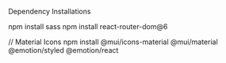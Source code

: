 Dependency Installations

npm install sass
npm install react-router-dom@6

// Material Icons
npm install @mui/icons-material @mui/material @emotion/styled @emotion/react